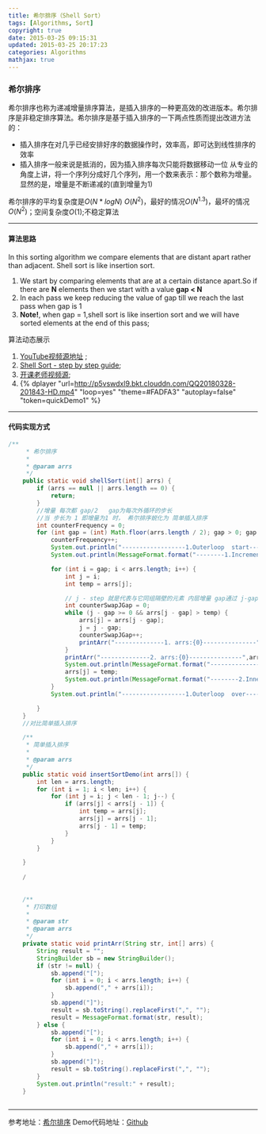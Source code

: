 ```yaml
---
title: 希尔排序（Shell Sort）
tags: [Algorithms, Sort]
copyright: true
date: 2015-03-25 09:15:31
updated: 2015-03-25 20:17:23
categories: Algorithms
mathjax: true
---
```


### 希尔排序
希尔排序也称为递减增量排序算法，是插入排序的一种更高效的改进版本。希尔排序是非稳定排序算法。希尔排序是基于插入排序的一下两点性质而提出改进方法的：
* 插入排序在对几乎已经安排好序的数据操作时，效率高，即可达到线性排序的效率
* 插入排序一般来说是抵消的，因为插入排序每次只能将数据移动一位
从专业的角度上讲，将一个序列分成好几个序列，用一个数来表示：那个数称为增量。显然的是，增量是不断递减的(直到增量为$1$)

希尔排序的平均复杂度是$O(N*logN)~O(N^2)$，最好的情况$O(N^1.3)$，最坏的情况$O(N^2)$；空间复杂度$O(1)$;不稳定算法

-------
<!-- more -->
#### 算法思路
In this sorting algorithm we compare elements that are distant apart rather than adjacent. Shell sort is like insertion sort.
1. We start by comparing elements that are at a certain distance apart.So if there are **N** elements then we start with a value **gap < N**
2. In each pass we keep reducing the value of gap till we reach the last pass when gap is 1
3. **Note!**, when gap = 1,shell sort is like insertion sort and we will have sorted elements at the end of this pass;

算法动态展示
 1. [YouTube视频源地址](https://www.youtube.com/watch?v=SHcPqUe2GZM) ;
 2. [Shell Sort - step by step guide](https://www.youtube.com/watch?v=SCBf7aqKQEY&t=36s);
 3. [开课老师视频源](https://www.youtube.com/watch?v=ddeLSDsYVp8);
 4. {% dplayer "url=http://p5vswdxl9.bkt.clouddn.com/QQ20180328-201843-HD.mp4"   "loop=yes" "theme=#FADFA3" "autoplay=false" "token=quickDemo1" %}


-------

#### 代码实现方式
```java
/**
     * 希尔排序
     *
     * @param arrs
     */
    public static void shellSort(int[] arrs) {
        if (arrs == null || arrs.length == 0) {
            return;
        }
        //增量 每次都 gap/2   gap为每次外循环的步长
        //当 步长为 1 即增量为1 时， 希尔排序蜕化为 简单插入排序
        int counterFrequency = 0;
        for (int gap = (int) Math.floor(arrs.length / 2); gap > 0; gap /= 2) {
            counterFrequency++;
            System.out.println("------------------1.Outerloop  start---------------------");
            System.out.println(MessageFormat.format("--------1.Increment:{0}, outerloop frequency:{1}---------", gap, counterFrequency));

            for (int i = gap; i < arrs.length; i++) {
                int j = i;
                int temp = arrs[j];

                // j - step 就是代表与它同组隔壁的元素 内层增量 gap通过 j-gap确定左边
                int counterSwapJGap = 0;
                while (j - gap >= 0 && arrs[j - gap] > temp) {
                    arrs[j] = arrs[j - gap];
                    j = j - gap;
                    counterSwapJGap++;
                    printArr("--------------1. arrs:{0}---------------",arrs);
                }
                printArr("--------------2. arrs:{0}---------------",arrs);
                System.out.println(MessageFormat.format("------------------3.Whileloop counter:{0}---------------------", counterSwapJGap));
                arrs[j] = temp;
                System.out.println(MessageFormat.format("--------2.Innerloop: i:{0}, j:{1} , temp:{2} ---------", i, j, temp));
            }
            System.out.println("------------------1.Outerloop  over---------------------");

        }
    }
    //对比简单插入排序

    /**
     * 简单插入排序
     *
     * @param arrs
     */
    public static void insertSortDemo(int arrs[]) {
        int len = arrs.length;
        for (int i = 1; i < len; i++) {
            for (int j = i; j < len - 1; j--) {
                if (arrs[j] < arrs[j - 1]) {
                    int temp = arrs[j];
                    arrs[j] = arrs[j - 1];
                    arrs[j - 1] = temp;
                }
            }
        }

    }
    
    /
    
    
    /**
     * 打印数组
     *
     * @param str
     * @param arrs
     */
    private static void printArr(String str, int[] arrs) {
        String result = "";
        StringBuilder sb = new StringBuilder();
        if (str != null) {
            sb.append("[");
            for (int i = 0; i < arrs.length; i++) {
                sb.append("," + arrs[i]);
            }
            sb.append("]");
            result = sb.toString().replaceFirst(",", "");
            result = MessageFormat.format(str, result);
        } else {
            sb.append("[");
            for (int i = 0; i < arrs.length; i++) {
                sb.append("," + arrs[i]);
            }
            sb.append("]");
            result = sb.toString().replaceFirst(",", "");
        }
        System.out.println("result:" + result);
    }
    
```

-------

参考地址：[希尔排序](https://mp.weixin.qq.com/s?__biz=MzI4Njg5MDA5NA==&mid=2247484071&idx=1&sn=c372ab46daf1ccdf27398951172c4443&chksm=ebd743a6dca0cab03a55772a6f64be89f9dee504a9e00f96b36e685698722ade9855d8bd3c21#rd)
Demo代码地址：[Github](https://github.com/edgeowner/JS-Sorting-Algorithm)


